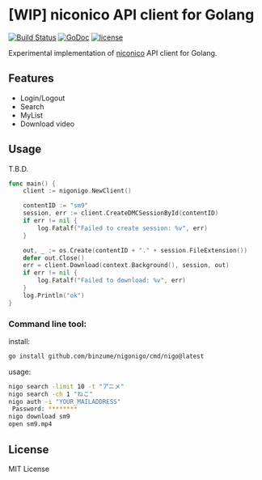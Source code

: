 # [WIP] niconico API client for Golang
[![Build Status](https://travis-ci.com/binzume/nigonigo.svg?branch=master)](https://travis-ci.com/binzume/nigonigo)
[![GoDoc](https://godoc.org/github.com/binzume/nigonigo?status.svg)](https://godoc.org/github.com/binzume/nigonigo) [![license](https://img.shields.io/badge/license-MIT-4183c4.svg)](https://github.com/binzume/nigonigo/blob/master/LICENSE)

Experimental implementation of [niconico](https://www.nicovideo.jp/) API client for Golang.

## Features

- Login/Logout
- Search
- MyList
- Download video

## Usage

T.B.D.

```go
func main() {
	client := nigonigo.NewClient()

	contentID := "sm9"
	session, err := client.CreateDMCSessionById(contentID)
	if err != nil {
		log.Fatalf("Failed to create session: %v", err)
	}

	out, _ := os.Create(contentID + "." + session.FileExtension())
	defer out.Close()
	err = client.Download(context.Background(), session, out)
	if err != nil {
		log.Fatalf("Failed to download: %v", err)
	}
	log.Println("ok")
}
```

### Command line tool:

install:

```bash
go install github.com/binzume/nigonigo/cmd/nigo@latest
```

usage:

```bash
nigo search -limit 10 -t "アニメ"
nigo search -ch 1 "ねこ"
nigo auth -i "YOUR_MAILADDRESS"
 Password: ********
nigo download sm9
open sm9.mp4
```

## License

MIT License
